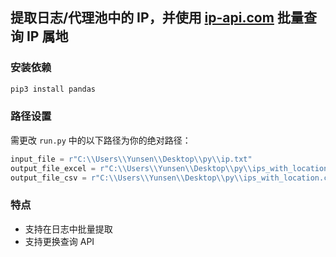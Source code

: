 ## 提取日志/代理池中的 IP，并使用 [ip-api.com](https://ip-api.com/) 批量查询 IP 属地

### 安装依赖

```bash
pip3 install pandas
```

### 路径设置

需更改 `run.py` 中的以下路径为你的绝对路径：

```python
input_file = r"C:\\Users\\Yunsen\\Desktop\\py\\ip.txt"
output_file_excel = r"C:\\Users\\Yunsen\\Desktop\\py\\ips_with_location.xlsx"
output_file_csv = r"C:\\Users\\Yunsen\\Desktop\\py\\ips_with_location.csv"
```

### 特点

- 支持在日志中批量提取
- 支持更换查询 API